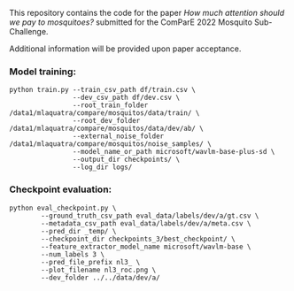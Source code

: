 This repository contains the code for the paper *How much attention should we pay to mosquitoes?* submitted for the ComParE 2022 Mosquito Sub-Challenge.

Additional information will be provided upon paper acceptance.

### Model training:

```console
python train.py --train_csv_path df/train.csv \
                --dev_csv_path df/dev.csv \
                --root_train_folder /data1/mlaquatra/compare/mosquitos/data/train/ \
                --root_dev_folder /data1/mlaquatra/compare/mosquitos/data/dev/ab/ \
                --external_noise_folder /data1/mlaquatra/compare/mosquitos/noise_samples/ \
                --model_name_or_path microsoft/wavlm-base-plus-sd \
                --output_dir checkpoints/ \
                --log_dir logs/ 
```

### Checkpoint evaluation:

```console
python eval_checkpoint.py \
        --ground_truth_csv_path eval_data/labels/dev/a/gt.csv \
        --metadata_csv_path eval_data/labels/dev/a/meta.csv \
        --pred_dir _temp/ \
        --checkpoint_dir checkpoints_3/best_checkpoint/ \
        --feature_extractor_model_name microsoft/wavlm-base \
        --num_labels 3 \
        --pred_file_prefix nl3_ \
        --plot_filename nl3_roc.png \
        --dev_folder ../../data/dev/a/
```